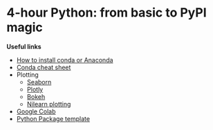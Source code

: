# 4-hour Python: from basic to PyPI magic

**Useful links**

- [How to install conda or Anaconda](https://docs.conda.io/projects/conda/en/latest/user-guide/install/index.html#)
- [Conda cheat sheet](https://docs.conda.io/projects/conda/en/latest/_downloads/843d9e0198f2a193a3484886fa28163c/conda-cheatsheet.pdf)
- Plotting
  - [Seaborn](https://seaborn.pydata.org/examples/index.html)
  - [Plotly](https://plotly.com/python/)
  - [Bokeh](https://bokeh.org/)
  - [Nilearn plotting](https://nilearn.github.io/stable/plotting/index.html#)
- [Google Colab](https://colab.research.google.com/drive/1fQ7slQrX1K2bcw3JwcLPNH5HXsTJVrLd?usp=sharing)
- [Python Package template](https://github.com/eurunuela/package_template)
